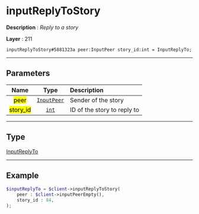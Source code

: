 # inputReplyToStory

**Description** : *Reply to a story*

**Layer** : 211

```tl
inputReplyToStory#5881323a peer:InputPeer story_id:int = InputReplyTo;
```

---

## Parameters

| Name | Type | Description |
| :---: | :---: | :--- |
| <mark>peer</mark> | [`InputPeer`](type/InputPeer) | Sender of the story |
| <mark>story_id</mark> | [`int`](type/int) | ID of the story to reply to |

---

## Type

[InputReplyTo](type/InputReplyTo)

---

## Example

```php
$inputReplyTo = $client->inputReplyToStory(
	peer : $client->inputPeerEmpty(),
	story_id : 84,
);
```